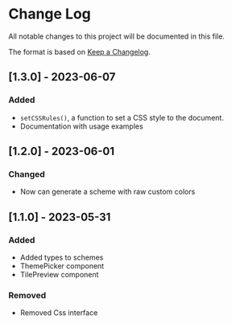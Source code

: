 # Change Log

All notable changes to this project will be documented in this file.

The format is based on [Keep a Changelog](http://keepachangelog.com/).

## [1.3.0] - 2023-06-07

### Added

- `setCSSRules()`, a function to set a CSS style to the document.
- Documentation with usage examples

## [1.2.0] - 2023-06-01

### Changed

- Now can generate a scheme with raw custom colors

## [1.1.0] - 2023-05-31

### Added

- Added types to schemes
- ThemePicker component
- TilePreview component

### Removed

- Removed Css interface
